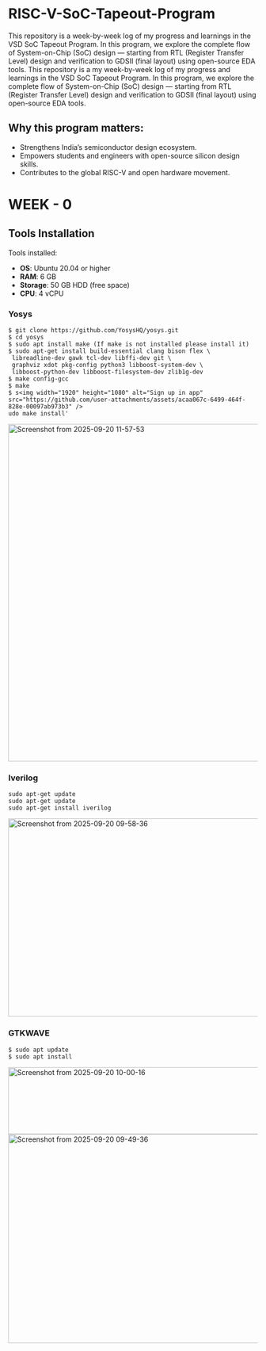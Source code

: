 # RISC-V-SoC-Tapeout-Program
This repository is a week-by-week log of my progress and learnings in the VSD SoC Tapeout Program.  In this program, we explore the complete flow of System-on-Chip (SoC) design — starting from RTL (Register Transfer Level) design and verification to GDSII (final layout) using open-source EDA tools.
This repository is a my week-by-week log of my progress and learnings in the VSD SoC Tapeout Program.  In this program, we explore the complete flow of System-on-Chip (SoC) design — starting from RTL (Register Transfer Level) design and verification to GDSII (final layout) using open-source EDA tools.

## Why this program matters:

- Strengthens India’s semiconductor design ecosystem.
- Empowers students and engineers with open-source silicon design skills.
- Contributes to the global RISC-V and open hardware movement.

 # WEEK - 0
 ## Tools Installation
 Tools installed:
- **OS**: Ubuntu 20.04 or higher  
- **RAM**: 6 GB  
- **Storage**: 50 GB HDD (free space)  
- **CPU**: 4 vCPU

### Yosys 
``` $ sudo apt-get update
$ git clone https://github.com/YosysHQ/yosys.git
$ cd yosys
$ sudo apt install make (If make is not installed please install it)
$ sudo apt-get install build-essential clang bison flex \
 libreadline-dev gawk tcl-dev libffi-dev git \
 graphviz xdot pkg-config python3 libboost-system-dev \
 libboost-python-dev libboost-filesystem-dev zlib1g-dev
$ make config-gcc
$ make
$ s<img width="1920" height="1080" alt="Sign up in app" src="https://github.com/user-attachments/assets/acaa067c-6499-464f-828e-00097ab973b3" />
udo make install'
```
<img width="946" height="681" alt="Screenshot from 2025-09-20 11-57-53" src="https://github.com/user-attachments/assets/3d06b02a-cf5d-4467-874c-ded7d1d1bb6e" />

### Iverilog 
```
sudo apt-get update
sudo apt-get update
sudo apt-get install iverilog
```
<img width="903" height="400" alt="Screenshot from 2025-09-20 09-58-36" src="https://github.com/user-attachments/assets/5a4d61e6-cd27-4207-8a8a-27ab6360e7fc" />


### GTKWAVE
```
$ sudo apt update
$ sudo apt install 
```
<img width="737" height="135" alt="Screenshot from 2025-09-20 10-00-16" src="https://github.com/user-attachments/assets/9a6378ca-35ba-4f1a-9924-fe099a96b3e8" />

<img width="996" height="422" alt="Screenshot from 2025-09-20 09-49-36" src="https://github.com/user-attachments/assets/88c2969c-e350-4d66-96e3-a683c476b935" />

